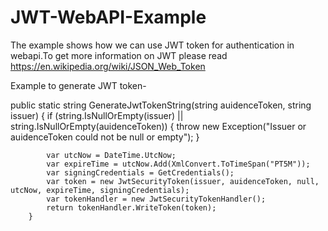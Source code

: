 # JWT-WebAPI-Example
The example shows how we can use JWT token for authentication in webapi.To get more information on JWT please read
https://en.wikipedia.org/wiki/JSON_Web_Token


Example to generate JWT token-

   public static string GenerateJwtTokenString(string auidenceToken, string issuer)
        {
            if (string.IsNullOrEmpty(issuer) || string.IsNullOrEmpty(auidenceToken))
            {
                throw new Exception("Issuer or auidenceToken could not be null or empty");
            }

            var utcNow = DateTime.UtcNow;
            var expireTime = utcNow.Add(XmlConvert.ToTimeSpan("PT5M"));
            var signingCredentials = GetCredentials();         
            var token = new JwtSecurityToken(issuer, auidenceToken, null, utcNow, expireTime, signingCredentials);
            var tokenHandler = new JwtSecurityTokenHandler();
            return tokenHandler.WriteToken(token);
        }


